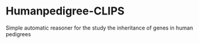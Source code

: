 # Humanpedigree-CLIPS
Simple automatic reasoner for the study the inheritance of genes in human pedigrees
